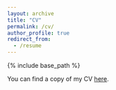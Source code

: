 ```yaml
---
layout: archive
title: "CV"
permalink: /cv/
author_profile: true
redirect_from:
  - /resume
---
```


{% include base_path %}

You can find a copy of my CV [here](https://yurizhukov.github.io/files/Zhukov-CV-November-2024.pdf).